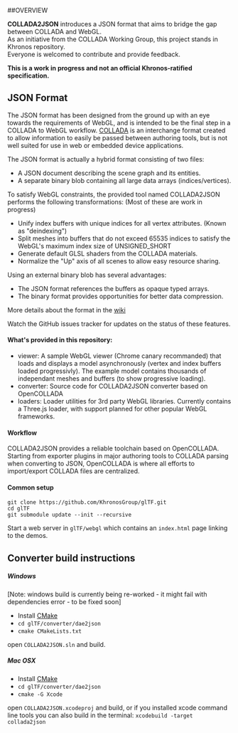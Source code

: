 ##OVERVIEW

**COLLADA2JSON** introduces a JSON format that aims to bridge the gap between COLLADA and WebGL.  
As an initiative from the COLLADA Working Group, this project stands in Khronos repository.  
Everyone is welcomed to contribute and provide feedback. 

**This is a work in progress and not an official Khronos-ratified specification.**

## JSON Format

The JSON format has been designed from the ground up with an eye towards the requirements of WebGL, and is intended to be the final step in a COLLADA to WebGL workflow.
[COLLADA](https://www.khronos.org/collada/) is an interchange format created to allow information to easily be passed between authoring tools, but is not well suited for use in web or embedded device applications.

The JSON format is actually a hybrid format consisting of two files:
- A JSON document describing the scene graph and its entities.
- A separate binary blob containing all large data arrays (indices/vertices).

To satisfy WebGL constraints, the provided tool named COLLADA2JSON performs the following transformations:
(Most of these are work in progress)
- Unify index buffers with unique indices for all vertex attributes. (Known as "deindexing")
- Split meshes into buffers that do not exceed 65535 indices to satisfy the WebGL's maximum index size of UNSIGNED_SHORT 
- Generate default GLSL shaders from the COLLADA materials.
- Normalize the "Up" axis of all scenes to allow easy resource sharing.

Using an external binary blob has several advantages:
 
- The JSON format references the buffers as opaque typed arrays.
- The binary format provides opportunities for better data compression.

More details about the format in the [wiki](https://github.com/KhronosGroup/collada2json/wiki/WebGLTF)  

Watch the GitHub issues tracker for updates on the status of these features.

#### What's provided in this repository:

- viewer: A sample WebGL viewer (Chrome canary recommanded) that loads and displays a model asynchronously (vertex and index buffers loaded progressivly).
The example model contains thousands of independant meshes and buffers (to show progressive loading).
- converter: Source code for COLLADA2JSON converter based on OpenCOLLADA
- loaders: Loader utilities for 3rd party WebGL libraries. Currently contains a Three.js loader, with support planned for other popular WebGL frameworks.

#### Workflow

COLLADA2JSON provides a reliable toolchain based on OpenCOLLADA.
Starting from exporter plugins in major authoring tools to COLLADA parsing when converting to JSON, 
OpenCOLLADA is where all efforts to import/export COLLADA files are centralized.

#### Common setup 
```
git clone https://github.com/KhronosGroup/glTF.git
cd glTF
git submodule update --init --recursive
```

Start a web server in `glTF/webgl` which contains an `index.html` page linking to the demos.

## Converter build instructions

##### Windows

[Note: windows build is currently being re-worked - it might fail with dependencies error - to be fixed soon]

* Install [CMake](http://cmake.org/cmake/resources/software.html)
* `cd glTF/converter/dae2json`
* `cmake CMakeLists.txt`

open `COLLADA2JSON.sln` and build.

##### Mac OSX

* Install [CMake](http://cmake.org/cmake/resources/software.html)
* `cd glTF/converter/dae2json`
* `cmake -G Xcode`

open `COLLADA2JSON.xcodeproj` and build, or if you installed xcode command line tools you can also build in the terminal: `xcodebuild -target collada2json`
